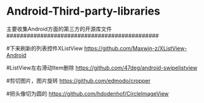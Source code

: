# Android-Third-party-libraries
主要收集Android方面的第三方的开源库文件
#############################################

#下来刷新的列表控件XListView
https://github.com/Maxwin-z/XListView-Android

#ListView左右滑动Item删除
https://github.com/47deg/android-swipelistview

#剪切图片，图片旋转
https://github.com/edmodo/cropper

#把头像切为圆的
https://github.com/hdodenhof/CircleImageView
